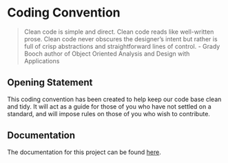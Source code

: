# Coding Convention

> Clean code is simple and direct. Clean code reads like well-written prose. Clean code never obscures the designer’s intent but rather is full of crisp abstractions and straightforward lines of control. - Grady Booch author of Object Oriented Analysis and Design with Applications

## Opening Statement

This coding convention has been created to help keep our code base clean and tidy. It will act as a guide for those of you who have not settled on a standard, and will impose rules on those of you who wish to contribute.

## Documentation

The documentation for this project can be found [here]().

